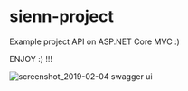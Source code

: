 # sienn-project
Example project API on ASP.NET Core MVC :)

ENJOY :) !!!

![screenshot_2019-02-04 swagger ui](https://user-images.githubusercontent.com/31881063/52204289-05cab980-2874-11e9-96c0-fd07ef0e1f14.png)
